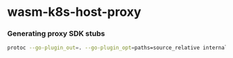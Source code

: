 # wasm-k8s-host-proxy

### Generating proxy SDK stubs

```bash
protoc --go-plugin_out=. --go-plugin_opt=paths=source_relative internal/proto/kubernetes/kubernetes.proto
```